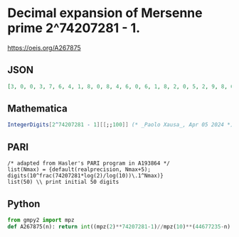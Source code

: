 # Decimal expansion of Mersenne prime 2^74207281 \- 1\.
https://oeis.org/A267875
## JSON
```JSON
[3, 0, 0, 3, 7, 6, 4, 1, 8, 0, 8, 4, 6, 0, 6, 1, 8, 2, 0, 5, 2, 9, 8, 6, 0, 9, 8, 3, 5, 9, 1, 6, 6, 0, 5, 0, 0, 5, 6, 8, 7, 5, 8, 6, 3, 0, 3, 0, 3, 0, 1, 4, 8, 4, 8, 4, 3, 9, 4, 1, 6, 9, 3, 3, 4, 5, 5, 4, 7, 7, 2, 3, 2, 1, 9, 0, 6, 7, 9, 9, 4, 2, 9, 6, 8, 9, 3]
```
## Mathematica
```Mathematica
IntegerDigits[2^74207281 - 1][[;;100]] (* _Paolo Xausa_, Apr 05 2024 *)
```
## PARI
```PARI
/* adapted from Hasler's PARI program in A193864 */
list(Nmax) = {default(realprecision, Nmax+5); digits(10^frac(74207281*log(2)/log(10))\.1^Nmax)}
list(50) \\ print initial 50 digits
```
## Python
```Python
from gmpy2 import mpz
def A267875(n): return int((mpz(2)**74207281-1)//mpz(10)**(44677235-n) % 10) # _Chai Wah Wu_, Jun 07 2021
```
